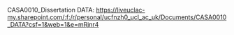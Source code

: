 CASA0010_Dissertation
DATA: https://liveuclac-my.sharepoint.com/:f:/r/personal/ucfnzh0_ucl_ac_uk/Documents/CASA0010_DATA?csf=1&web=1&e=mRjnr4
